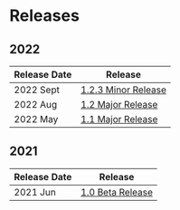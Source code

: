 # Releases

## 2022

| Release Date | Release                             |
| ------------ | ----------------------------------- |
| 2022 Sept    | [1.2.3 Minor Release](2022-sept.md) |
| 2022 Aug     | [1.2 Major Release](2022-aug.md)    |
| 2022 May     | [1.1 Major Release](2022-may.md)    |

## 2021

| Release Date | Release                         |
| ------------ | ------------------------------- |
| 2021 Jun     | [1.0 Beta Release](2021-jun.md) |
